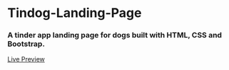 # Tindog-Landing-Page

### A tinder app landing page for dogs built with HTML, CSS and Bootstrap.

[Live Preview]()
